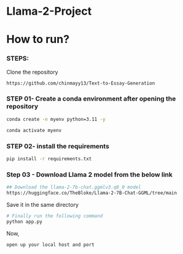 # Llama-2-Project



# How to run?
### STEPS:

Clone the repository

```bash
https://github.com/chinmayy13/Text-to-Essay-Generation
```
### STEP 01- Create a conda environment after opening the repository

```bash
conda create -n myenv python=3.11 -y
```

```bash
conda activate myenv
```


### STEP 02- install the requirements
```bash
pip install -r requirements.txt
```


### Step 03 - Download Llama 2 model from the below link
```bash
## Download the llama-2-7b-chat.ggmlv3.q8_0 model
https://huggingface.co/TheBloke/Llama-2-7B-Chat-GGML/tree/main
```

Save it in the same directory 


```bash
# Finally run the following command
python app.py
```

Now,
```bash
open up your local host and port
```
